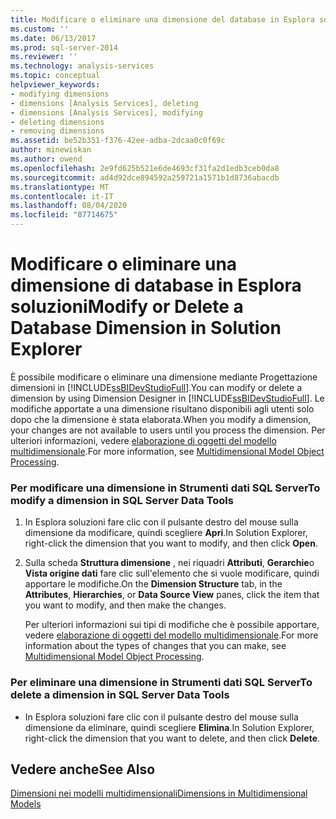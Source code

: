 ```yaml
---
title: Modificare o eliminare una dimensione del database in Esplora soluzioni | Microsoft Docs
ms.custom: ''
ms.date: 06/13/2017
ms.prod: sql-server-2014
ms.reviewer: ''
ms.technology: analysis-services
ms.topic: conceptual
helpviewer_keywords:
- modifying dimensions
- dimensions [Analysis Services], deleting
- dimensions [Analysis Services], modifying
- deleting dimensions
- removing dimensions
ms.assetid: be52b351-f376-42ee-adba-2dcaa0c0f69c
author: minewiskan
ms.author: owend
ms.openlocfilehash: 2e9fd625b521e6de4693cf31fa2d1edb3ceb0da8
ms.sourcegitcommit: ad4d92dce894592a259721a1571b1d8736abacdb
ms.translationtype: MT
ms.contentlocale: it-IT
ms.lasthandoff: 08/04/2020
ms.locfileid: "87714675"
---
```

# <a name="modify-or-delete-a-database-dimension-in-solution-explorer"></a><span data-ttu-id="bd531-102">Modificare o eliminare una dimensione di database in Esplora soluzioni</span><span class="sxs-lookup"><span data-stu-id="bd531-102">Modify or Delete a Database Dimension in Solution Explorer</span></span>
  <span data-ttu-id="bd531-103">È possibile modificare o eliminare una dimensione mediante Progettazione dimensioni in [!INCLUDE[ssBIDevStudioFull](../../includes/ssbidevstudiofull-md.md)].</span><span class="sxs-lookup"><span data-stu-id="bd531-103">You can modify or delete a dimension by using Dimension Designer in [!INCLUDE[ssBIDevStudioFull](../../includes/ssbidevstudiofull-md.md)].</span></span> <span data-ttu-id="bd531-104">Le modifiche apportate a una dimensione risultano disponibili agli utenti solo dopo che la dimensione è stata elaborata.</span><span class="sxs-lookup"><span data-stu-id="bd531-104">When you modify a dimension, your changes are not available to users until you process the dimension.</span></span> <span data-ttu-id="bd531-105">Per ulteriori informazioni, vedere [elaborazione di oggetti del modello multidimensionale](processing-a-multidimensional-model-analysis-services.md).</span><span class="sxs-lookup"><span data-stu-id="bd531-105">For more information, see [Multidimensional Model Object Processing](processing-a-multidimensional-model-analysis-services.md).</span></span>  
  
### <a name="to-modify-a-dimension-in-sql-server-data-tools"></a><span data-ttu-id="bd531-106">Per modificare una dimensione in Strumenti dati SQL Server</span><span class="sxs-lookup"><span data-stu-id="bd531-106">To modify a dimension in SQL Server Data Tools</span></span>  
  
1.  <span data-ttu-id="bd531-107">In Esplora soluzioni fare clic con il pulsante destro del mouse sulla dimensione da modificare, quindi scegliere **Apri**.</span><span class="sxs-lookup"><span data-stu-id="bd531-107">In Solution Explorer, right-click the dimension that you want to modify, and then click **Open**.</span></span>  
  
2.  <span data-ttu-id="bd531-108">Sulla scheda **Struttura dimensione** , nei riquadri **Attributi**, **Gerarchie**o **Vista origine dati** fare clic sull'elemento che si vuole modificare, quindi apportare le modifiche.</span><span class="sxs-lookup"><span data-stu-id="bd531-108">On the **Dimension Structure** tab, in the **Attributes**, **Hierarchies**, or **Data Source View** panes, click the item that you want to modify, and then make the changes.</span></span>  
  
     <span data-ttu-id="bd531-109">Per ulteriori informazioni sui tipi di modifiche che è possibile apportare, vedere [elaborazione di oggetti del modello multidimensionale](processing-a-multidimensional-model-analysis-services.md).</span><span class="sxs-lookup"><span data-stu-id="bd531-109">For more information about the types of changes that you can make, see [Multidimensional Model Object Processing](processing-a-multidimensional-model-analysis-services.md).</span></span>  
  
### <a name="to-delete-a-dimension-in-sql-server-data-tools"></a><span data-ttu-id="bd531-110">Per eliminare una dimensione in Strumenti dati SQL Server</span><span class="sxs-lookup"><span data-stu-id="bd531-110">To delete a dimension in SQL Server Data Tools</span></span>  
  
-   <span data-ttu-id="bd531-111">In Esplora soluzioni fare clic con il pulsante destro del mouse sulla dimensione da eliminare, quindi scegliere **Elimina**.</span><span class="sxs-lookup"><span data-stu-id="bd531-111">In Solution Explorer, right-click the dimension that you want to delete, and then click **Delete**.</span></span>  
  
## <a name="see-also"></a><span data-ttu-id="bd531-112">Vedere anche</span><span class="sxs-lookup"><span data-stu-id="bd531-112">See Also</span></span>  
 [<span data-ttu-id="bd531-113">Dimensioni nei modelli multidimensionali</span><span class="sxs-lookup"><span data-stu-id="bd531-113">Dimensions in Multidimensional Models</span></span>](dimensions-in-multidimensional-models.md)  
  
  
